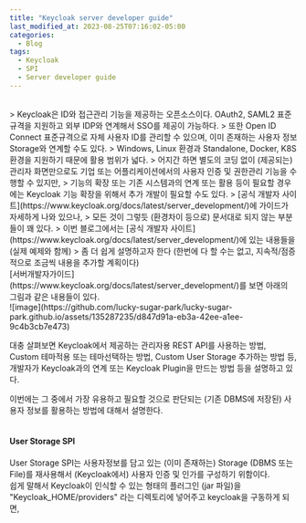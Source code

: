 ```yaml
---
title: "Keycloak server developer guide"
last_modified_at: 2023-08-25T07:16:02-05:00
categories:
  - Blog
tags:
  - Keycloak
  - SPI
  - Server developer guide
---
```

<br/>
> Keycloak은 ID와 접근관리 기능을 제공하는 오픈소스이다. OAuth2, SAML2 표준 규격을 지원하고 외부 IDP와 연계해서 SSO를 제공이 가능하다.   
> 또한 Open ID Connect 표준규격으로 자체 사용자 ID를 관리할 수 있으며, 이미 존재하는 사용자 정보 Storage와 연계할 수도 있다.   
> Windows, Linux 환경과 Standalone, Docker, K8S 환경을 지원하기 때문에 활용 범위가 넓다.  
> 어지간 하면 별도의 코딩 없이 (제공되는) 관리자 화면만으로도 기업 또는 어플리케이션에서의 사용자 인증 및 권한관리 기능을 수행할 수 있지만,   
> 기능의 확장 또는 기존 시스템과의 연계 또는 활용 등이 필요할 경우에는 Keycloak 기능 확장을 위해서 추가 개발이 필요할 수도 있다.
> [공식 개발자 사이트](https://www.keycloak.org/docs/latest/server_development/)에 가이드가 자세하게 나와 있으나,   
> 모든 것이 그렇듯 (환경차이 등으로) 문서대로 되지 않는 부분들이 꽤 있다.   
> 이번 블로그에서는 [공식 개발자 사이트](https://www.keycloak.org/docs/latest/server_development/)에 있는 내용들을 (실제 예제와 함께)   
> 좀 더 쉽게 설명하고자 한다 (한번에 다 할 수는 없고, 지속적/점증적으로 조금씩 내용을 추가할 계획이다)

<br/>
[서버개발자가이드](https://www.keycloak.org/docs/latest/server_development/)를 보면 아래의 그림과 같은 내용들이 있다.  
<br/>
![image](https://github.com/lucky-sugar-park/lucky-sugar-park.github.io/assets/135287235/d847d91a-eb3a-42ee-a1ee-9c4b3cb7e473)   

대충 살펴보면 Keycloak에서 제공하는 관리자용 REST API를 사용하는 방법, Custom 테마적용 또는 테마선택하는 방법, Custom User Storage 추가하는 방법 등,   
개발자가 Keycloak과의 연계 또는 Keycloak Plugin을 만드는 방법 등을 설명하고 있다.  

이번에는 그 중에서 가장 유용하고 필요할 것으로 판단되는 (기존 DBMS에 저장된) 사용자 정보를 활용하는 방법에 대해서 설명한다.   
<br/>
#### User Storage SPI
User Storage SPI는 사용자정보를 담고 있는 (이미 존재하는) Storage (DBMS 또는 File)를 재사용해서 (Keycloak에서) 사용자 인증 및 인가를 구성하기 위함이다.   
쉽게 말해서 Keycloak이 인식할 수 있는 형태의 플러그인 (jar 파일)을 "Keycloak_HOME/providers" 라는 디렉토리에 넣어주고 keycloak을 구동하게 되면,  




